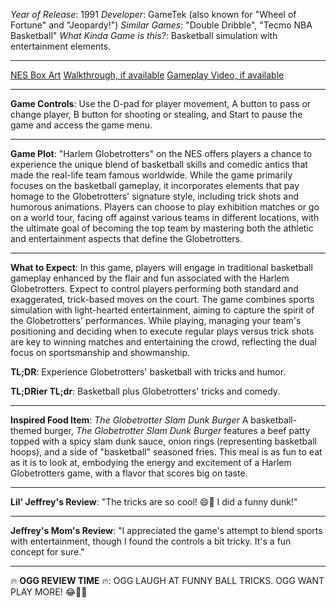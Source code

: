 *Year of Release*: 1991
*Developer*: GameTek (also known for "Wheel of Fortune" and "Jeopardy!")
*Similar Games*: "Double Dribble", "Tecmo NBA Basketball"
*What Kinda Game is this?*: Basketball simulation with entertainment elements.

---
[NES Box Art](https://www.google.com/search?tbm=isch&q=NES+Box+Art+Harlem+Globetrotters) 
[Walkthrough, if available](https://www.google.com/search?q=Walkthrough+NES+Harlem+Globetrotters)
[Gameplay Video, if available](https://www.youtube.com/results?search_query=gameplay+NES+Harlem+Globetrotters) 

- - -
**Game Controls**:
Use the D-pad for player movement, A button to pass or change player, B button for shooting or stealing, and Start to pause the game and access the game menu.

- - -
**Game Plot**: 
"Harlem Globetrotters" on the NES offers players a chance to experience the unique blend of basketball skills and comedic antics that made the real-life team famous worldwide. While the game primarily focuses on the basketball gameplay, it incorporates elements that pay homage to the Globetrotters' signature style, including trick shots and humorous animations. Players can choose to play exhibition matches or go on a world tour, facing off against various teams in different locations, with the ultimate goal of becoming the top team by mastering both the athletic and entertainment aspects that define the Globetrotters.

- - -
**What to Expect**: 
In this game, players will engage in traditional basketball gameplay enhanced by the flair and fun associated with the Harlem Globetrotters. Expect to control players performing both standard and exaggerated, trick-based moves on the court. The game combines sports simulation with light-hearted entertainment, aiming to capture the spirit of the Globetrotters' performances. While playing, managing your team's positioning and deciding when to execute regular plays versus trick shots are key to winning matches and entertaining the crowd, reflecting the dual focus on sportsmanship and showmanship.

**TL;DR**:
Experience Globetrotters' basketball with tricks and humor.

**TL;DRier TL;dr**: 
Basketball plus Globetrotters' tricks and comedy.

---
**Inspired Food Item**: *The Globetrotter Slam Dunk Burger*
A basketball-themed burger, *The Globetrotter Slam Dunk Burger* features a beef patty topped with a spicy slam dunk sauce, onion rings (representing basketball hoops), and a side of "basketball" seasoned fries. This meal is as fun to eat as it is to look at, embodying the energy and excitement of a Harlem Globetrotters game, with a flavor that scores big on taste.

---
**Lil' Jeffrey's Review**: "The tricks are so cool! 😄🏀 I did a funny dunk!"

---
**Jeffrey's Mom's Review**: "I appreciated the game's attempt to blend sports with entertainment, though I found the controls a bit tricky. It's a fun concept for sure."

---
🔥 **OGG REVIEW TIME** 🔥: OGG LAUGH AT FUNNY BALL TRICKS. OGG WANT PLAY MORE! 😂🏀🍔